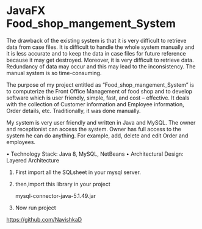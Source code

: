 # JavaFX Food_shop_mangement_System

The drawback of the existing system is that it is very difficult to retrieve data from case files. It is difficult to handle the whole system manually and it is less accurate and to keep the data in case files for future reference because it may get destroyed. Moreover, it is very difficult to retrieve data. Redundancy of data may occur and this may lead to the inconsistency. The manual system is so time-consuming.

The purpose of my project entitled as “Food_shop_mangement_System” is to computerize the Front Office Management of food shop and to develop software which is user friendly, simple, fast, and cost – effective. It deals with the collection of Customer information and Employee information, Order details, etc. Traditionally, it was done manually.

My system is very user friendly and written in Java and MySQL. The owner and receptionist can access the system. Owner has full access to the system he can do anything. For example, add, delete and edit Order and employees. 



• Technology Stack: Java 8, MySQL, NetBeans
• Architectural Design: Layered Architecture




1. First import all the SQLsheet in your mysql server.

2. then,import this library in your project

	mysql-connector-java-5.1.49.jar

3. Now run project 


https://github.com/NavishkaD


